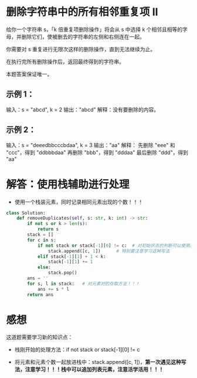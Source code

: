 # 删除字符串中的所有相邻重复项 II

给你一个字符串 s，「k 倍重复项删除操作」将会从 s 中选择 k 个相邻且相等的字母，并删除它们，使被删去的字符串的左侧和右侧连在一起。

你需要对 s 重复进行无限次这样的删除操作，直到无法继续为止。

在执行完所有删除操作后，返回最终得到的字符串。

本题答案保证唯一。

## 示例 1：

输入：s = "abcd", k = 2
输出："abcd"
解释：没有要删除的内容。

## 示例 2：

输入：s = "deeedbbcccbdaa", k = 3
输出："aa"
解释： 
先删除 "eee" 和 "ccc"，得到 "ddbbbdaa"
再删除 "bbb"，得到 "dddaa"
最后删除 "ddd"，得到 "aa"

# 解答：使用栈辅助进行处理

* 使用一个栈装元素，同时记录相同元素出现的个数！！！

```python
class Solution:
    def removeDuplicates(self, s: str, k: int) -> str:
        if not s or k > len(s):
            return s 
        stack = []
        for c in s:
            if not stack or stack[-1][0] != c:  # 对初始状态的判断可以使用这种方式，注意学习
                stack.append([c, 1])      # 特别要注意学习这种写法
            elif stack[-1][1] + 1 < k:
                stack[-1][1] += 1
            else:
                stack.pop()
        ans = ''
        for s, l in stack:   # 对元素对的存取方法！！！
            ans += s * l 
        return ans 
```

# 感想

这道题需要学习新的知识点：

* 栈刚开始的处理方法：if not stack or stack[-1][0] != c

* 将元素和元素个数一起放进栈中：stack.append([c, 1])，**第一次遇见这种写法，注意学习！！！栈中可以追加列表元素，注意活学活用！！！**
